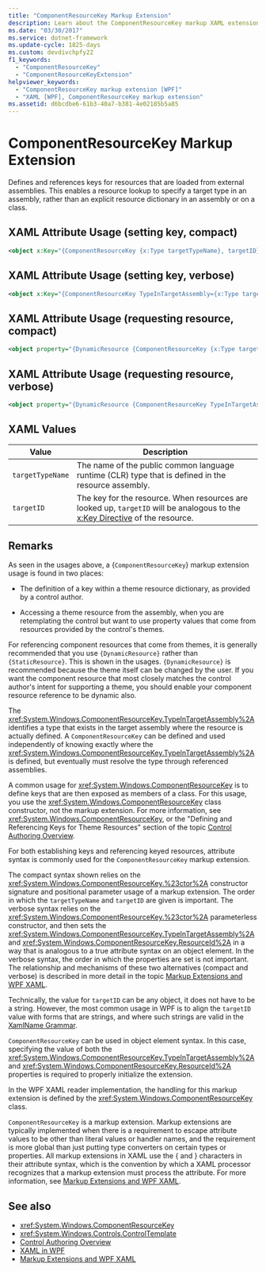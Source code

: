 ```yaml
---
title: "ComponentResourceKey Markup Extension"
description: Learn about the ComponentResourceKey markup XAML extension of Windows Presentation Foundation (WPF).
ms.date: "03/30/2017"
ms.service: dotnet-framework
ms.update-cycle: 1825-days
ms.custom: devdivchpfy22
f1_keywords:
  - "ComponentResourceKey"
  - "ComponentResourceKeyExtension"
helpviewer_keywords:
  - "ComponentResourceKey markup extension [WPF]"
  - "XAML [WPF], ComponentResourceKey markup extension"
ms.assetid: d6bcdbe6-61b3-40a7-b381-4e02185b5a85
---
```

# ComponentResourceKey Markup Extension

Defines and references keys for resources that are loaded from external assemblies. This enables a resource lookup to specify a target type in an assembly, rather than an explicit resource dictionary in an assembly or on a class.

## XAML Attribute Usage (setting key, compact)

```xml
<object x:Key="{ComponentResourceKey {x:Type targetTypeName}, targetID}" ... />
```

## XAML Attribute Usage (setting key, verbose)

```xml
<object x:Key="{ComponentResourceKey TypeInTargetAssembly={x:Type targetTypeName}, ResourceID=targetID}" ... />
```

## XAML Attribute Usage (requesting resource, compact)

```xml
<object property="{DynamicResource {ComponentResourceKey {x:Type targetTypeName}, targetID}}" ... />
```

## XAML Attribute Usage (requesting resource, verbose)

```xml
<object property="{DynamicResource {ComponentResourceKey TypeInTargetAssembly={x:Type targetTypeName}, ResourceID=targetID}}" ... />
```

## XAML Values

| Value | Description |
|-------|-------------|
|`targetTypeName`|The name of the public common language runtime (CLR) type that is defined in the resource assembly.|
|`targetID`|The key for the resource. When resources are looked up, `targetID` will be analogous to the [x:Key Directive](../../xaml-services/xkey-directive.md) of the resource.|

## Remarks

As seen in the usages above, a {`ComponentResourceKey`} markup extension usage is found in two places:

- The definition of a key within a theme resource dictionary, as provided by a control author.

- Accessing a theme resource from the assembly, when you are retemplating the control but want to use property values that come from resources provided by the control's themes.

For referencing component resources that come from themes, it is generally recommended that you use `{DynamicResource}` rather than `{StaticResource}`. This is shown in the usages. `{DynamicResource}` is recommended because the theme itself can be changed by the user. If you want the component resource that most closely matches the control author's intent for supporting a theme, you should enable your component resource reference to be dynamic also.

The <xref:System.Windows.ComponentResourceKey.TypeInTargetAssembly%2A> identifies a type that exists in the target assembly where the resource is actually defined. A `ComponentResourceKey` can be defined and used independently of knowing exactly where the <xref:System.Windows.ComponentResourceKey.TypeInTargetAssembly%2A> is defined, but eventually must resolve the type through referenced assemblies.

A common usage for <xref:System.Windows.ComponentResourceKey> is to define keys that are then exposed as members of a class. For this usage, you use the <xref:System.Windows.ComponentResourceKey> class constructor, not the markup extension. For more information, see <xref:System.Windows.ComponentResourceKey>, or the "Defining and Referencing Keys for Theme Resources" section of the topic [Control Authoring Overview](../controls/control-authoring-overview.md).

For both establishing keys and referencing keyed resources, attribute syntax is commonly used for the `ComponentResourceKey` markup extension.

The compact syntax shown relies on the <xref:System.Windows.ComponentResourceKey.%23ctor%2A> constructor signature and positional parameter usage of a markup extension. The order in which the `targetTypeName` and `targetID` are given is important. The verbose syntax relies on the <xref:System.Windows.ComponentResourceKey.%23ctor%2A> parameterless constructor, and then sets the <xref:System.Windows.ComponentResourceKey.TypeInTargetAssembly%2A> and <xref:System.Windows.ComponentResourceKey.ResourceId%2A> in a way that is analogous to a true attribute syntax on an object element. In the verbose syntax, the order in which the properties are set is not important. The relationship and mechanisms of these two alternatives (compact and verbose) is described in more detail in the topic [Markup Extensions and WPF XAML](markup-extensions-and-wpf-xaml.md).

Technically, the value for `targetID` can be any object, it does not have to be a string. However, the most common usage in WPF is to align the `targetID` value with forms that are strings, and where such strings are valid in the [XamlName Grammar](../../xaml-services/xamlname-grammar.md).

`ComponentResourceKey` can be used in object element syntax. In this case, specifying the value of both the <xref:System.Windows.ComponentResourceKey.TypeInTargetAssembly%2A> and <xref:System.Windows.ComponentResourceKey.ResourceId%2A> properties is required to properly initialize the extension.

In the WPF XAML reader implementation, the handling for this markup extension is defined by the <xref:System.Windows.ComponentResourceKey> class.

`ComponentResourceKey` is a markup extension. Markup extensions are typically implemented when there is a requirement to escape attribute values to be other than literal values or handler names, and the requirement is more global than just putting type converters on certain types or properties. All markup extensions in XAML use the { and } characters in their attribute syntax, which is the convention by which a XAML processor recognizes that a markup extension must process the attribute. For more information, see [Markup Extensions and WPF XAML](markup-extensions-and-wpf-xaml.md).

## See also

- <xref:System.Windows.ComponentResourceKey>
- <xref:System.Windows.Controls.ControlTemplate>
- [Control Authoring Overview](../controls/control-authoring-overview.md)
- [XAML in WPF](../xaml/index.md)
- [Markup Extensions and WPF XAML](markup-extensions-and-wpf-xaml.md)
